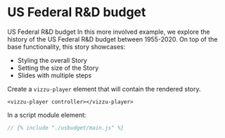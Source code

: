 # US Federal R&D budget

US Federal R&D budget In this more involved example, we explore the history of
the US Federal R&D budget between 1955-2020. On top of the base functionality,
this story showcases:

- Styling the overall Story
- Setting the size of the Story
- Slides with multiple steps

<vizzu-player controller></vizzu-player>

<script type="module" src="./main.js"></script>

Create a `vizzu-player` element that will contain the rendered story.

```
<vizzu-player controller></vizzu-player>
```

In a script module element:

```js
// {% include "./usbudget/main.js" %}
```

